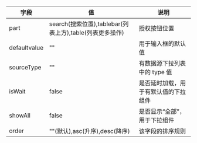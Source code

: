 | 字段         | 值                                                      | 说明                                 |
| ------------ | ------------------------------------------------------- | ------------------------------------ |
| part         | search(搜索位置),tablebar(列表上方),table(列表更多操作) | 授权按钮位置                         |
| defaultvalue | ""                                                      | 用于输入框的默认值                       |
| sourceType   | ""                                                      | 有数据源下拉列表中的 type 值         |
| isWait       | false                                                   | 是否延时加载，用于有默认值的下拉组件 |
| showAll      | false                                                   | 是否显示“全部”，用于下拉组件           |
| order        | ""(默认),asc(升序),desc(降序)                           | 该字段的排序规则                     |
